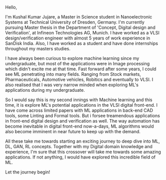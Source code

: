 Hello,

I'm Kushal Kumar Jujare, a Master in Science student in Nanoelectronic Systems at Technical University of Dresden, Germany.
I'm currently pursuing Master thesis in the Department of 'Concept, Digital design and Verification', at Infineon Technologies AG, Munich.
I have worked as a VLSI design/verification engineer with almost 5 years of work experience in SanDisk India.
Also, I have worked as a student and have done internships throughout my masters studies. 

I have always been curious to explore machine learning since my undergraduate, but most of the applications were in Image processing which didn't excite me at that time. Fast forward after some years, I could see ML penetrating into many fields. Ranging from Stock markets, Pharmaceuticals, Automotive vehicles, Robitics and eventually to VLSI. I also realised that I was very narrow minded when exploring ML's applications during my undergraduate. 

So I would say this is my second innings with Machine learning and this time, it is explore ML's potential applications in the VLSI digital front-end. I have come across limited papers with ML applications in back-end CAD tools, some Linting and Formal tools. But i forsee treamendous applications in front-end digital design and verification as well. The way automation has become inevitable in digital front-end now-a-days, ML algorithms would also become imminent in near future to keep up with the demand.

All these take me towards starting an exciting journey to deep dive into ML, DL, GAN, RL concepts. Together with my Digital domain knowledge and experience, I'm sure that this crossover will take me towards some amazing applications. If not anything, I would have explored this incredible field of ML.  

Let the journey begin!

